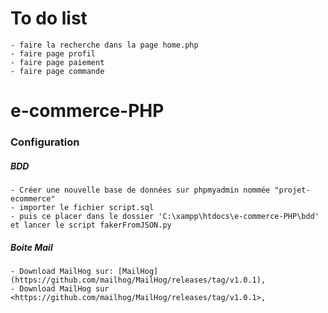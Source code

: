 # To do list

    - faire la recherche dans la page home.php
    - faire page profil
    - faire page paiement
    - faire page commande

# e-commerce-PHP

### Configuration

##### BDD

    - Créer une nouvelle base de données sur phpmyadmin nommée "projet-ecommerce"
    - importer le fichier script.sql
    - puis ce placer dans le dossier 'C:\xampp\htdocs\e-commerce-PHP\bdd' et lancer le script fakerFromJSON.py

##### Boite Mail

    - Download MailHog sur: [MailHog](https://github.com/mailhog/MailHog/releases/tag/v1.0.1),
    - Download MailHog sur <https://github.com/mailhog/MailHog/releases/tag/v1.0.1>,


